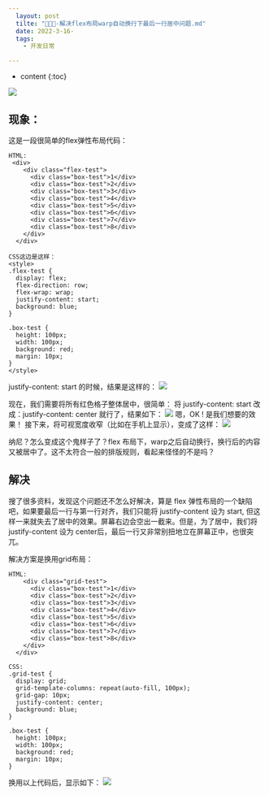 ```yaml
---
  layout: post
  tilte: "🦁🐼🦊-解决flex布局warp自动换行下最后一行居中问题.md"
  date: 2022-3-16-
  tags: 
    - 开发日常

---
```



* content
{:toc}


![](https://upload-images.jianshu.io/upload_images/15312191-60837754b15b426c.png?imageMogr2/auto-orient/strip%7CimageView2/2/w/1240)
## 现象：
这是一段很简单的flex弹性布局代码：
```
HTML:
 <div>
    <div class="flex-test">
      <div class="box-test">1</div>
      <div class="box-test">2</div>
      <div class="box-test">3</div>
      <div class="box-test">4</div>
      <div class="box-test">5</div>
      <div class="box-test">6</div>
      <div class="box-test">7</div>
      <div class="box-test">8</div>
    </div>
  </div>

CSS这边是这样：
<style>
.flex-test {
  display: flex;
  flex-direction: row;
  flex-wrap: wrap;
  justify-content: start;
  background: blue;
}

.box-test {
  height: 100px;
  width: 100px;
  background: red;
  margin: 10px;
}
</style>

```
justify-content: start 的时候，结果是这样的：
![](https://upload-images.jianshu.io/upload_images/15312191-6958017de3d562a5.png?imageMogr2/auto-orient/strip%7CimageView2/2/w/1240)

现在，我们需要将所有红色格子整体居中，很简单：
将 justify-content: start 改成：justify-content: center 就行了，结果如下：
![](https://upload-images.jianshu.io/upload_images/15312191-a618c42e4c444355.png?imageMogr2/auto-orient/strip%7CimageView2/2/w/1240)
嗯，OK ! 是我们想要的效果！
接下来，将可视宽度收窄（比如在手机上显示），变成了这样：
![](https://upload-images.jianshu.io/upload_images/15312191-ffae5ded5fa01849.png?imageMogr2/auto-orient/strip%7CimageView2/2/w/1240)

纳尼？怎么变成这个鬼样子了？flex 布局下，warp之后自动换行，换行后的内容又被居中了。这不太符合一般的排版规则，看起来怪怪的不是吗？
## 解决
搜了很多资料，发现这个问题还不怎么好解决，算是 flex 弹性布局的一个缺陷吧，如果要最后一行与第一行对齐，我们只能将 justify-content 设为 start, 但这样一来就失去了居中的效果。屏幕右边会空出一截来。但是，为了居中，我们将 justify-content 设为 center后，最后一行又非常别扭地立在屏幕正中，也很突兀。

解决方案是换用grid布局：
```
HTML:
    <div class="grid-test">
      <div class="box-test">1</div>
      <div class="box-test">2</div>
      <div class="box-test">3</div>
      <div class="box-test">4</div>
      <div class="box-test">5</div>
      <div class="box-test">6</div>
      <div class="box-test">7</div>
      <div class="box-test">8</div>
    </div>
  </div>

CSS:
.grid-test {
  display: grid;
  grid-template-columns: repeat(auto-fill, 100px);
  grid-gap: 10px;
  justify-content: center;
  background: blue;
}

.box-test {
  height: 100px;
  width: 100px;
  background: red;
  margin: 10px;
}
```
换用以上代码后，显示如下：
![](https://upload-images.jianshu.io/upload_images/15312191-5ba8363f0d435946.png?imageMogr2/auto-orient/strip%7CimageView2/2/w/1240)

